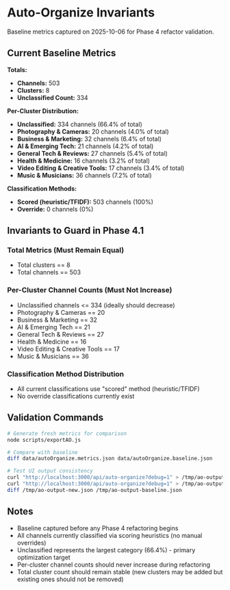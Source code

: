 # Auto-Organize Invariants

Baseline metrics captured on 2025-10-06 for Phase 4 refactor validation.

## Current Baseline Metrics

**Totals:**
- **Channels:** 503
- **Clusters:** 8
- **Unclassified Count:** 334

**Per-Cluster Distribution:**
- **Unclassified:** 334 channels (66.4% of total)
- **Photography & Cameras:** 20 channels (4.0% of total)
- **Business & Marketing:** 32 channels (6.4% of total)
- **AI & Emerging Tech:** 21 channels (4.2% of total)
- **General Tech & Reviews:** 27 channels (5.4% of total)
- **Health & Medicine:** 16 channels (3.2% of total)
- **Video Editing & Creative Tools:** 17 channels (3.4% of total)
- **Music & Musicians:** 36 channels (7.2% of total)

**Classification Methods:**
- **Scored (heuristic/TFIDF):** 503 channels (100%)
- **Override:** 0 channels (0%)

## Invariants to Guard in Phase 4.1

### Total Metrics (Must Remain Equal)
- Total clusters == 8
- Total channels == 503

### Per-Cluster Channel Counts (Must Not Increase)
- Unclassified channels <= 334 (ideally should decrease)
- Photography & Cameras == 20
- Business & Marketing == 32
- AI & Emerging Tech == 21
- General Tech & Reviews == 27
- Health & Medicine == 16
- Video Editing & Creative Tools == 17
- Music & Musicians == 36

### Classification Method Distribution
- All current classifications use "scored" method (heuristic/TFIDF)
- No override classifications currently exist

## Validation Commands

```bash
# Generate fresh metrics for comparison
node scripts/exportAO.js

# Compare with baseline
diff data/autoOrganize.metrics.json data/autoOrganize.baseline.json

# Test UI output consistency
curl "http://localhost:3000/api/auto-organize?debug=1" > /tmp/ao-output-new.json
curl "http://localhost:3000/api/auto-organize?debug=1" > /tmp/ao-output-baseline.json
diff /tmp/ao-output-new.json /tmp/ao-output-baseline.json
```

## Notes

- Baseline captured before any Phase 4 refactoring begins
- All channels currently classified via scoring heuristics (no manual overrides)
- Unclassified represents the largest category (66.4%) - primary optimization target
- Per-cluster channel counts should never increase during refactoring
- Total cluster count should remain stable (new clusters may be added but existing ones should not be removed)
